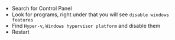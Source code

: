 - Search for Control Panel
- Look for programs, right under that you will see `disable windows features`
- Find `Hyper-v`, `Windows hypervisor platform` and disable them
- Restart
